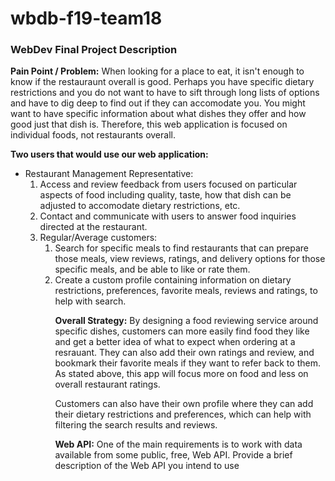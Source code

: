 # wbdb-f19-team18

<h3>WebDev Final Project Description</h3>

<b>Pain Point / Problem:</b>
When looking for a place to eat, it isn't enough to know if the restauraunt overall is good. Perhaps you have specific dietary restrictions and you do not want to have to sift through long lists of options and have to dig deep to find out if they can accomodate you. You might want to have specific information about what dishes they offer and how good just that dish is. Therefore, this web application is focused on individual foods, not restaurants overall. 

<b>Two users that would use our web application:</b>
<ul>
  <li>Restaurant Management Representative:
    <ol>
      <li>Access and review feedback from users focused on particular aspects of food including quality, taste, how that dish can be adjusted to accomodate dietary restrictions, etc.</li>
      <li>Contact and communicate with users to answer food inquiries directed at the restaurant.</li>
  </li>
  <li>Regular/Average customers:
    <ol>
      <li>Search for specific meals to find restaurants that can prepare those meals, view reviews, ratings, and delivery options for those specific meals, and be able to like or rate them.</li>
      <li>Create a custom profile containing information on dietary restrictions, preferences, favorite meals, reviews and ratings, to help with search.</li>
   </li> 
    
<b>Overall Strategy:</b>
By designing a food reviewing service around specific dishes, customers can more easily find food they like and get a better idea of what to expect when ordering at a resrauant. They can also add their own ratings and review, and bookmark their favorite meals if they want to refer back to them. As stated above, this app will focus more on food and less on overall restaurant ratings. 

Customers can also have their own profile where they can add their dietary restrictions and preferences, which can help with filtering the search results and reviews.

<b>Web API:</b>
One of the main requirements is to work with data available from some public, free, Web API. Provide a brief description of the Web API you intend to use
